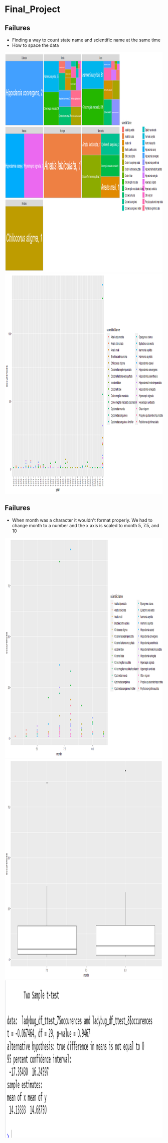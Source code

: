 # Final_Project
## Failures
* Finding a way to count state name and scientific name at the same time 
* How to space the data 
<img src="images/Rplot03.png" alt="Girl in a jacket" width="1400" height="700">
<img src="images/Rplot.png" alt="Girl in a jacket" width="1400" height="700">

## Failures
* When month was a character it wouldn't format properly. We had to change month to a number and the x axis is scaled to month 5, 7.5, and 10 
<img src="images/Rplot06.png" alt="Girl in a jacket" width="1400" height="700">
<img src="images/Rplot07.png" alt="Girl in a jacket" width="1200" height="700">
<img src="images/ttest_ladybug.png" alt="Girl in a jacket" width="1200" height="500">
